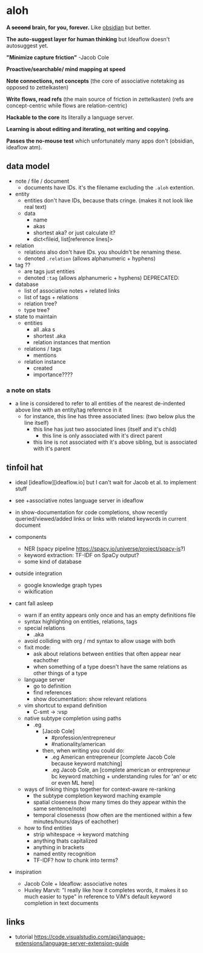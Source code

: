 # aloh

**A ~~second~~ brain, for you, forever.** 
Like [obsidian](https://obsidian.md) but better.

**The auto-suggest layer for human thinking** but Ideaflow doesn't autosuggest yet.

**"Minimize capture friction"** -Jacob Cole

**Proactive/searchable/ mind mapping at speed**

**Note connections, not concepts** (the core of associative notetaking as opposed to zettelkasten)

**Write flows, read refs** (the main source of friction in zettelkasten) (refs are concept-centric while flows are relation-centric)

**Hackable to the core** its literally a language server.

**Learning is about editing and iterating, not writing and copying.** 

**Passes the no-mouse test** which unfortunately many apps don't (obsidian, ideaflow atm).

## data model
- note / file / document
    - documents have IDs. it's the filename excluding the `.aloh` extention.
- entity
    - entities don't have IDs, because thats cringe. (makes it not look like real text)
    - data
        - name
        - akas 
        - shortest aka? or just calculate it?
        - dict<fileid, list[reference lines]>
- relation
    - relations also don't have IDs. you shouldn't be renaming these.
    - denoted `.relation` (allows alphanumeric + hyphens)
- tag ??
    - are tags just entities
    - denoted `:tag` (allows alphanumeric + hyphens)
DEPRECATED:
- database
    - list of associative notes + related links 
    - list of tags + relations 
    - relation tree?
    - type tree?
- state to maintain
    - entities
        - all .aka s
        - shortest .aka
        - relation instances that mention 
    - relations / tags
        - mentions 
    - relation instance
        - created
        - importance???? 

### a note on stats
- a line is considered to refer to all entities of the nearest de-indented above line with an entity/tag reference in it
    - for instance, this line has three associated lines: (two below plus the line itself)
        - this line has just two associated lines (itself and it's child)
            - this line is only associated with it's direct parent
        - this line is not associated with it's above sibling, but is associated with it's parent

## tinfoil hat
- ideal [ideaflow][ideaflow.io] but I can't wait for Jacob et al. to implement stuff
- see +associative notes language server in ideaflow
- in show-documentation for code completions, show recently queried/viewed/added links or links with related keywords in current document
- components
    - NER (spacy pipeline https://spacy.io/universe/project/spacy-js?)
    - keyword extraction: TF-IDF on SpaCy output?
    - some kind of database
- outside integration
    - google knowledge graph types
    - wikification

- cant fall asleep
    - warn if an entity appears only once and has an empty definitions file
    - syntax highlighting on entities, relations, tags
    - special relations
        - .aka
    - avoid colliding with org / md syntax to allow usage with both 
    - fixit mode:
        - ask about relations between entities that often appear near eachother
        - when something of a type doesn't have the same relations as other things of a type
    - language server
        - go to definition
        - find references
        - show documentation: show relevant relations
    - vim shortcut to expand definition 
        - C-smt -> <ESC>:vsp<C-w><C-h><C-o><C-w><C-l>
    - native subtype completion using paths
        - .eg
            - [Jacob Cole]
                - #profession/entrepreneur
                - #nationality/american
            - then, when writing you could do:
                - .eg American entrepreneur [complete Jacob Cole because keyword matching]
                + .eg Jacob Cole, an [complete american or entrepreneur bc keyword matching + understanding rules for 'an' or etc or even ML here]
    - ways of linking things together for context-aware re-ranking
        - the subtype completion keyword maching example
        - spatial closeness (how many times do they appear within the same sentence/note)
        - temporal closenesss (how often are the mentioned within a few minutes/hours/days of eachother)
    - how to find entities
        - strip whitespace -> keyword matching
        - anything thats capitalized
        - anything in brackets
        - named entity recognition
        - TF-IDF? how to chunk into terms?

- inspiration
    - Jacob Cole + Ideaflow: associative notes
    - Huxley Marvit: "I really like how it completes words, it makes it so much easier to type" in reference to ViM's default keyword completion in text documents

## links
- tutorial https://code.visualstudio.com/api/language-extensions/language-server-extension-guide
